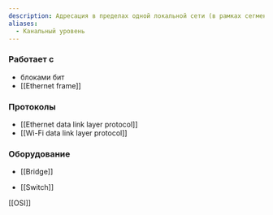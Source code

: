 ```yaml
---
description: Адресация в пределах одной локальной сети (в рамках сегмента построенного по одной технологии).
aliases:
  - Канальный уровень
---
```

### Работает с

- блоками бит
- [[Ethernet frame]]

### Протоколы

- [[Ethernet data link layer protocol]]
- [[Wi-Fi data link layer protocol]]

### Оборудование

- [[Bridge]]
* [[Switch]]

[[OSI]]